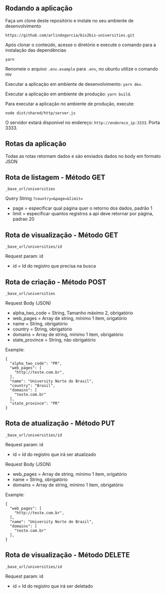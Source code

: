 ## Rodando a aplicação
Faça um clone deste repositório e instale no seu ambiente de desenvolvimento
```
https://github.com/arlindogarcia/bis2bis-universities.git
```

Após clonar o conteúdo, acesse o diretório e execute o comando para a instalação das dependências
```
yarn
```

Renomeie o arquivo `.env.example` para `.env`, no ubuntu utilize o comando mv

Executar a aplicação em ambiente de desenvolvimento: `yarn dev`.

Executar a aplicação em ambiente de produção: `yarn build`.

Para executar a aplicação no ambiente de produção, execute:
```
node dist/shared/http/server.js
```

O servidor estará disponível no endereço: `http://endereco_ip:3333`. Porta 3333.

## Rotas da aplicação

Todas as rotas retornam dados e são enviados dados no body em formato JSON

## Rota de listagem - Método GET
```
_base_url/universities

```
Query String `?country=&page=&limit=`
  - page = especificar qual página quer o retorno dos dados, padrão 1
  - limit = especificar quantos registros a api deve retornar por página, padrao 20

## Rota de visualização - Método GET
```
_base_url/universities/id

```
Request param: id
  - id = Id do registro que precisa na busca

## Rota de criação - Método POST
```
_base_url/universities

```
Request Body (JSON)
  - alpha_two_code = String, Tamanho máximo 2, obrigatório
  - web_pages = Array de string, mínimo 1 item, origatório
  - name = String, obrigatório
  - country = String, obrigatório
  - domains = Array de string, mínimo 1 item, obrigatório
  - state_province = String, não obrigatório

Example:
```
{
  "alpha_two_code": "PR",
  "web_pages": [
    "http://teste.com.br",
  ],
  "name": "University Norte do Brasil",
  "country": "Brasil",
  "domains": [
    "teste.com.br"
  ],
  "state_province": "PR"
}
```

## Rota de atualização - Método PUT
```
_base_url/universities/id

```
Request param: id
  - id = Id do registro que irá ser atualizado

Request Body (JSON)
  - web_pages = Array de string, mínimo 1 item, origatório
  - name = String, obrigatório
  - domains = Array de string, mínimo 1 item, obrigatório

Example:
```
{
  "web_pages": [
    "http://teste.com.br",
  ],
  "name": "University Norte do Brasil",
  "domains": [
    "teste.com.br"
  ],
}
```

## Rota de visualização - Método DELETE
```
_base_url/universities/id

```
Request param: id
  - id = Id do registro que irá ser deletado
